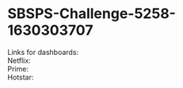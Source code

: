 # SBSPS-Challenge-5258-1630303707

Links for dashboards:<br>
Netflix: <a href="https://us3.ca.analytics.ibm.com/bi/?perspective=dashboard&pathRef=.my_folders%2FNetflix&action=view&mode=dashboard&subView=model0000017b062f8768_00000003"> </a><br>
Prime: <a
            href="https://us3.ca.analytics.ibm.com/bi/?perspective=dashboard&pathRef=.my_folders%2FAmazon%2BPrime&action=view&mode=dashboard"></a><br>
Hotstar:  <a
                href="https://us3.ca.analytics.ibm.com/bi/?perspective=dashboard&pathRef=.my_folders%2FHotstar&action=view&mode=dashboard"></a><br>
